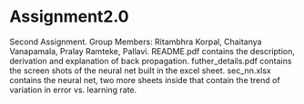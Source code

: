 # Assignment2.0
Second Assignment.
Group Members: Ritambhra Korpal, Chaitanya Vanapamala, Pralay Ramteke, Pallavi.
README.pdf contains the description, derivation and explanation of back propagation.
futher_details.pdf contains the screen shots of the neural net  built in the excel sheet.
sec_nn.xlsx contains the neural net, two more sheets inside that contain the trend of variation in error vs. learning rate.
